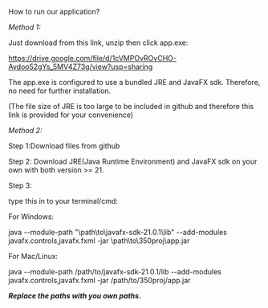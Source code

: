 How to run our application?


*Method 1:*

Just download from this link, unzip then click app.exe:

https://drive.google.com/file/d/1cVMPOvROvCHO-Aydoo52gYs_5MV4Z73g/view?usp=sharing

The app.exe is configured to use a bundled JRE and JavaFX sdk. Therefore, no need for further installation.

(The file size of JRE is too large to be included in github and therefore this link is provided for your convenience)

*Method 2:*

Step 1:Download files from github


Step 2: Download JRE(Java Runtime Environment) and JavaFX sdk on your own with both version >= 21. 


Step 3:

type this in to your terminal/cmd:

For Windows:

java --module-path "\path\to\javafx-sdk-21.0.1\lib" --add-modules javafx.controls,javafx.fxml -jar \path\to\350proj\app.jar 


For Mac/Linux:

java --module-path /path/to/javafx-sdk-21.0.1/lib --add-modules javafx.controls,javafx.fxml -jar /path/to/350proj/app.jar 


***Replace the paths with you own paths.***
